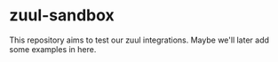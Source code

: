 # zuul-sandbox

This repository aims to test our zuul integrations.
Maybe we'll later add some examples in here.
